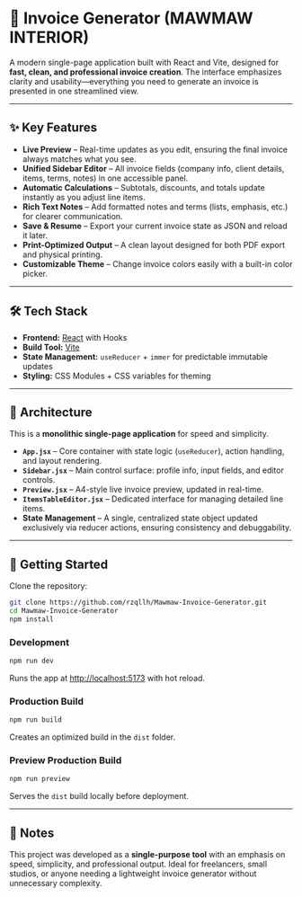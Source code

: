 # 📄 Invoice Generator (MAWMAW INTERIOR)

A modern single-page application built with React and Vite, designed for **fast, clean, and professional invoice creation**. The interface emphasizes clarity and usability—everything you need to generate an invoice is presented in one streamlined view.

---

## ✨ Key Features

* **Live Preview** – Real-time updates as you edit, ensuring the final invoice always matches what you see.
* **Unified Sidebar Editor** – All invoice fields (company info, client details, items, terms, notes) in one accessible panel.
* **Automatic Calculations** – Subtotals, discounts, and totals update instantly as you adjust line items.
* **Rich Text Notes** – Add formatted notes and terms (lists, emphasis, etc.) for clearer communication.
* **Save & Resume** – Export your current invoice state as JSON and reload it later.
* **Print-Optimized Output** – A clean layout designed for both PDF export and physical printing.
* **Customizable Theme** – Change invoice colors easily with a built-in color picker.

---

## 🛠 Tech Stack

* **Frontend:** [React](https://react.dev/) with Hooks
* **Build Tool:** [Vite](https://vitejs.dev/)
* **State Management:** `useReducer` + `immer` for predictable immutable updates
* **Styling:** CSS Modules + CSS variables for theming

---

## 🧩 Architecture

This is a **monolithic single-page application** for speed and simplicity.

* **`App.jsx`** – Core container with state logic (`useReducer`), action handling, and layout rendering.
* **`Sidebar.jsx`** – Main control surface: profile info, input fields, and editor controls.
* **`Preview.jsx`** – A4-style live invoice preview, updated in real-time.
* **`ItemsTableEditor.jsx`** – Dedicated interface for managing detailed line items.
* **State Management** – A single, centralized state object updated exclusively via reducer actions, ensuring consistency and debuggability.

---

## 🚀 Getting Started

Clone the repository:

```bash
git clone https://github.com/rzqllh/Mawmaw-Invoice-Generator.git
cd Mawmaw-Invoice-Generator
npm install
```

### Development

```bash
npm run dev
```

Runs the app at [http://localhost:5173](http://localhost:5173) with hot reload.

### Production Build

```bash
npm run build
```

Creates an optimized build in the `dist` folder.

### Preview Production Build

```bash
npm run preview
```

Serves the `dist` build locally before deployment.

---

## 📌 Notes

This project was developed as a **single-purpose tool** with an emphasis on speed, simplicity, and professional output. Ideal for freelancers, small studios, or anyone needing a lightweight invoice generator without unnecessary complexity.

